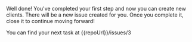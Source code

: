 Well done! You've completed your first step and now you can create new clients. There will be a new issue created for you. Once you complete it, close it to continue moving forward!

You can find your next task at {{repoUrl}}/issues/3